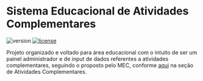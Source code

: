 # Sistema Educacional de Atividades Complementares

![version][version-badge] [![license][license-badge]][license]

Projeto organizado e voltado para área educacional com o intuito de ser um painel administrador e de input de dados referentes a atividades complementares, seguindo o proposto pelo MEC, conforme [aqui](http://portal.mec.gov.br/sesu-secretaria-de-educacao-superior/perguntas-frequentes) na seção de Atividades Complementares.

[license]: ./LICENSE
[version-badge]: https://img.shields.io/badge/version-0.0.1-blue.svg
[license-badge]: https://img.shields.io/badge/license-MIT-blue.svg
